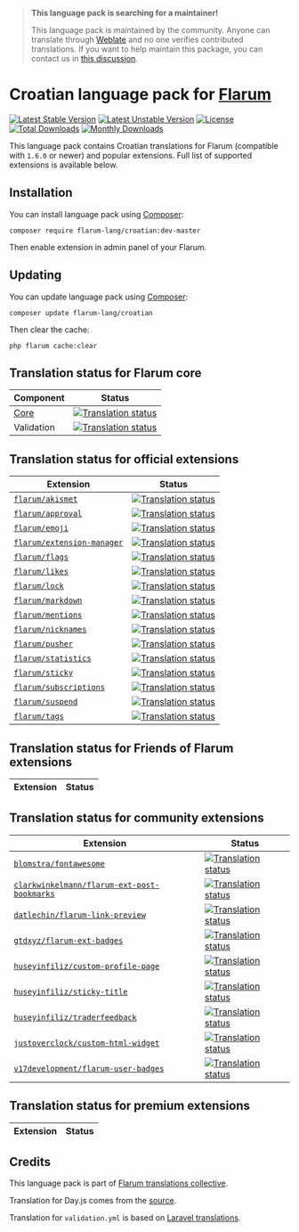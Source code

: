 > **This language pack is searching for a maintainer!**
>
> This language pack is maintained by the community. Anyone can translate through [Weblate](https://weblate.rob006.net/languages/hr/flarum/) and no one verifies contributed translations. If you want to help maintain this package, you can contact us in [this discussion](https://discuss.flarum.org/d/27519-the-flarum-language-project).


# Croatian language pack for [Flarum](https://flarum.org/)

[![Latest Stable Version](https://img.shields.io/packagist/v/flarum-lang/croatian?color=success&label=stable)](https://packagist.org/packages/flarum-lang/croatian) 
[![Latest Unstable Version](https://img.shields.io/packagist/v/flarum-lang/croatian?include_prereleases&label=unstable)](https://packagist.org/packages/flarum-lang/croatian) 
[![License](https://img.shields.io/packagist/l/flarum-lang/croatian)](https://packagist.org/packages/flarum-lang/croatian) 
[![Total Downloads](https://img.shields.io/packagist/dt/flarum-lang/croatian)](https://packagist.org/packages/flarum-lang/croatian/stats) 
[![Monthly Downloads](https://img.shields.io/packagist/dm/flarum-lang/croatian)](https://packagist.org/packages/flarum-lang/croatian/stats) 

This language pack contains Croatian translations for Flarum (compatible with `1.6.0` or newer) and popular extensions. Full list of supported extensions is available below.


## Installation

You can install language pack using [Composer](https://getcomposer.org/):

```console
composer require flarum-lang/croatian:dev-master
```

Then enable extension in admin panel of your Flarum.


## Updating

You can update language pack using [Composer](https://getcomposer.org/):

```console
composer update flarum-lang/croatian
```

Then clear the cache:

```console
php flarum cache:clear
```


## Translation status for Flarum core

| Component | Status |
| --- | --- |
| [Core](https://github.com/flarum/flarum-core) | [![Translation status](https://weblate.rob006.net/widgets/flarum/hr/core/svg-badge.svg)](https://weblate.rob006.net/projects/flarum/core/hr/) |
| Validation | [![Translation status](https://weblate.rob006.net/widgets/flarum/hr/validation/svg-badge.svg)](https://weblate.rob006.net/projects/flarum/validation/hr/) |


## Translation status for official extensions

<!-- flarum-extensions-list-start -->

| Extension | Status |
| --- | --- |
| [`flarum/akismet`](https://github.com/flarum/akismet) | [![Translation status](https://weblate.rob006.net/widgets/flarum/hr/flarum-akismet/svg-badge.svg)](https://weblate.rob006.net/projects/flarum/flarum-akismet/hr/) |
| [`flarum/approval`](https://github.com/flarum/approval) | [![Translation status](https://weblate.rob006.net/widgets/flarum/hr/flarum-approval/svg-badge.svg)](https://weblate.rob006.net/projects/flarum/flarum-approval/hr/) |
| [`flarum/emoji`](https://github.com/flarum/emoji) | [![Translation status](https://weblate.rob006.net/widgets/flarum/hr/flarum-emoji/svg-badge.svg)](https://weblate.rob006.net/projects/flarum/flarum-emoji/hr/) |
| [`flarum/extension-manager`](https://github.com/flarum/extension-manager) | [![Translation status](https://weblate.rob006.net/widgets/flarum/hr/flarum-extension-manager/svg-badge.svg)](https://weblate.rob006.net/projects/flarum/flarum-extension-manager/hr/) |
| [`flarum/flags`](https://github.com/flarum/flags) | [![Translation status](https://weblate.rob006.net/widgets/flarum/hr/flarum-flags/svg-badge.svg)](https://weblate.rob006.net/projects/flarum/flarum-flags/hr/) |
| [`flarum/likes`](https://github.com/flarum/likes) | [![Translation status](https://weblate.rob006.net/widgets/flarum/hr/flarum-likes/svg-badge.svg)](https://weblate.rob006.net/projects/flarum/flarum-likes/hr/) |
| [`flarum/lock`](https://github.com/flarum/lock) | [![Translation status](https://weblate.rob006.net/widgets/flarum/hr/flarum-lock/svg-badge.svg)](https://weblate.rob006.net/projects/flarum/flarum-lock/hr/) |
| [`flarum/markdown`](https://github.com/flarum/markdown) | [![Translation status](https://weblate.rob006.net/widgets/flarum/hr/flarum-markdown/svg-badge.svg)](https://weblate.rob006.net/projects/flarum/flarum-markdown/hr/) |
| [`flarum/mentions`](https://github.com/flarum/mentions) | [![Translation status](https://weblate.rob006.net/widgets/flarum/hr/flarum-mentions/svg-badge.svg)](https://weblate.rob006.net/projects/flarum/flarum-mentions/hr/) |
| [`flarum/nicknames`](https://github.com/flarum/nicknames) | [![Translation status](https://weblate.rob006.net/widgets/flarum/hr/flarum-nicknames/svg-badge.svg)](https://weblate.rob006.net/projects/flarum/flarum-nicknames/hr/) |
| [`flarum/pusher`](https://github.com/flarum/pusher) | [![Translation status](https://weblate.rob006.net/widgets/flarum/hr/flarum-pusher/svg-badge.svg)](https://weblate.rob006.net/projects/flarum/flarum-pusher/hr/) |
| [`flarum/statistics`](https://github.com/flarum/statistics) | [![Translation status](https://weblate.rob006.net/widgets/flarum/hr/flarum-statistics/svg-badge.svg)](https://weblate.rob006.net/projects/flarum/flarum-statistics/hr/) |
| [`flarum/sticky`](https://github.com/flarum/sticky) | [![Translation status](https://weblate.rob006.net/widgets/flarum/hr/flarum-sticky/svg-badge.svg)](https://weblate.rob006.net/projects/flarum/flarum-sticky/hr/) |
| [`flarum/subscriptions`](https://github.com/flarum/subscriptions) | [![Translation status](https://weblate.rob006.net/widgets/flarum/hr/flarum-subscriptions/svg-badge.svg)](https://weblate.rob006.net/projects/flarum/flarum-subscriptions/hr/) |
| [`flarum/suspend`](https://github.com/flarum/suspend) | [![Translation status](https://weblate.rob006.net/widgets/flarum/hr/flarum-suspend/svg-badge.svg)](https://weblate.rob006.net/projects/flarum/flarum-suspend/hr/) |
| [`flarum/tags`](https://github.com/flarum/tags) | [![Translation status](https://weblate.rob006.net/widgets/flarum/hr/flarum-tags/svg-badge.svg)](https://weblate.rob006.net/projects/flarum/flarum-tags/hr/) |

<!-- flarum-extensions-list-stop -->


## Translation status for Friends of Flarum extensions

<!-- fof-extensions-list-start -->

| Extension | Status |
| --- | --- |

<!-- fof-extensions-list-stop -->


## Translation status for community extensions

<!-- various-extensions-list-start -->

| Extension | Status |
| --- | --- |
| [`blomstra/fontawesome`](https://github.com/blomstra/flarum-ext-fontawesome) | [![Translation status](https://weblate.rob006.net/widgets/flarum/hr/blomstra-fontawesome/svg-badge.svg)](https://weblate.rob006.net/projects/flarum/blomstra-fontawesome/hr/) |
| [`clarkwinkelmann/flarum-ext-post-bookmarks`](https://github.com/clarkwinkelmann/flarum-ext-post-bookmarks) | [![Translation status](https://weblate.rob006.net/widgets/flarum/hr/clarkwinkelmann-post-bookmarks/svg-badge.svg)](https://weblate.rob006.net/projects/flarum/clarkwinkelmann-post-bookmarks/hr/) |
| [`datlechin/flarum-link-preview`](https://github.com/datlechin/flarum-link-preview) | [![Translation status](https://weblate.rob006.net/widgets/flarum/hr/datlechin-link-preview/svg-badge.svg)](https://weblate.rob006.net/projects/flarum/datlechin-link-preview/hr/) |
| [`gtdxyz/flarum-ext-badges`](https://github.com/daocatt/flarum-ext-badges) | [![Translation status](https://weblate.rob006.net/widgets/flarum/hr/gtdxyz-badges/svg-badge.svg)](https://weblate.rob006.net/projects/flarum/gtdxyz-badges/hr/) |
| [`huseyinfiliz/custom-profile-page`](https://github.com/huseyinfiliz/custom-profile-page) | [![Translation status](https://weblate.rob006.net/widgets/flarum/hr/huseyinfiliz-custom-profile-page/svg-badge.svg)](https://weblate.rob006.net/projects/flarum/huseyinfiliz-custom-profile-page/hr/) |
| [`huseyinfiliz/sticky-title`](https://github.com/huseyinfiliz/sticky-title) | [![Translation status](https://weblate.rob006.net/widgets/flarum/hr/huseyinfiliz-sticky-title/svg-badge.svg)](https://weblate.rob006.net/projects/flarum/huseyinfiliz-sticky-title/hr/) |
| [`huseyinfiliz/traderfeedback`](https://github.com/huseyinfiliz/traderfeedback) | [![Translation status](https://weblate.rob006.net/widgets/flarum/hr/huseyinfiliz-traderfeedback/svg-badge.svg)](https://weblate.rob006.net/projects/flarum/huseyinfiliz-traderfeedback/hr/) |
| [`justoverclock/custom-html-widget`](https://github.com/justoverclockl/custom-html-widget) | [![Translation status](https://weblate.rob006.net/widgets/flarum/hr/justoverclock-custom-html-widget/svg-badge.svg)](https://weblate.rob006.net/projects/flarum/justoverclock-custom-html-widget/hr/) |
| [`v17development/flarum-user-badges`](https://github.com/v17development/flarum-user-badges) | [![Translation status](https://weblate.rob006.net/widgets/flarum/hr/v17development-user-badges/svg-badge.svg)](https://weblate.rob006.net/projects/flarum/v17development-user-badges/hr/) |

<!-- various-extensions-list-stop -->


## Translation status for premium extensions

<!-- premium-extensions-list-start -->

| Extension | Status |
| --- | --- |

<!-- premium-extensions-list-stop -->


## Credits

This language pack is part of [Flarum translations collective](https://github.com/rob006-software/flarum-translations).

Translation for Day.js comes from the [source](https://github.com/iamkun/dayjs/blob/v1.10.4/src/locale/hr.js).

Translation for `validation.yml` is based on [Laravel translations](https://github.com/Laravel-Lang/lang/blob/8.1.3/src/hr/validation.php).

